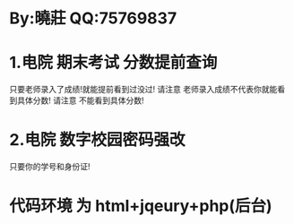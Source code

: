 # By:曉莊 QQ:75769837

# 1.电院 期末考试 分数提前查询

只要老师录入了成绩!就能提前看到过没过!
请注意 老师录入成绩不代表你就能看到具体分数!
请注意 不能看到具体分数!

# 2.电院 数字校园密码强改

只要你的学号和身份证!

# 代码环境 为 html+jqeury+php(后台)
